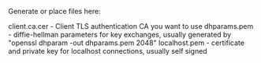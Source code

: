Generate or place files here:

client.ca.cer - Client TLS authentication CA you want to use
dhparams.pem  - diffie-hellman parameters for key exchanges, usually generated by "openssl dhparam -out dhparams.pem 2048"
localhost.pem - certificate and private key for localhost connections, usually self signed

